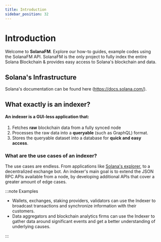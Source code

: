 ```yaml
---
title: Introduction
sidebar_position: 32
---
```


# Introduction

Welcome to **SolanaFM**.
Explore our how-to guides, example codes using the SolanaFM API.
SolanaFM is the only project to fully index the entire Solana Blockchain & provides easy access to Solana's blockchain and data. 

## Solana's Infrastructure

Solana's documentation can be found here (https://docs.solana.com/).

## What exactly is an indexer?

#### An indexer is a GUI-less application that: 
1. Fetches **raw** blockchain data from a fully synced node
2. Processes the raw data into a **queryable** (such as GraphQL) format.
3. Stores the queryable dataset into a database for **quick and easy access**.

### What are the use cases of an indexer?

The use cases are endless. From applications like [Solana's explorer](https://explorer.solana.com/), to a decentralized exchange bot. An indexer's main goal is to extend the JSON RPC APIs available from a node, by developing additional APIs that cover a greater amount of edge cases.

:::note Examples

- Wallets, exchanges, staking providers, validators can use the Indexer to broadcast transactions and synchronize information with their customers.  
- Data aggregators and blockchain analytics firms can use the Indexer to gather data around significant events and get a better understanding of underlying causes.

:::